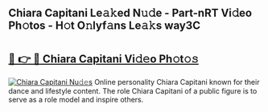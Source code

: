 ## Chiara Capitani Le𝚊𝚔ed N𝚞𝚍e - Part-nRT Vi𝚍eo Ph𝚘tos - H𝚘t O𝚗lyf𝚊ns Le𝚊𝚔s way3C

# <h2><a href="http://hf0jwq.feru.top/?c=Chiara+Capitani">🔗 👉 🔴 Chiara Capitani Vi𝚍𝚎o Ph𝚘t𝚘𝚜</a></h2>

[![Chiara Capitani Nu𝚍𝚎s](https://i.imgur.com/0TWrTi3.gif)](http://hf0jwq.feru.top/?c=Chiara+Capitani)
Online personality Chiara Capitani known for their dance and lifestyle content. The role Chiara Capitani of a public figure is to serve as a role model and inspire others. 
